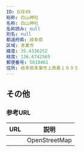 ```yaml
---
ID: DJE49
総称: 白山神社
名称: 白山神社
名称読み: null
別名: null
都道府県: 岐阜県
区域: 本巣市
緯度: 35.4336252
経度: 136.6742565
郵便番号: 5010461
住所: 岐阜県本巣市上真桑１８９５
---
```


## その他

### 参考URL

| URL | 説明          |
| --- | ------------- |
|     | OpenStreetMap |
